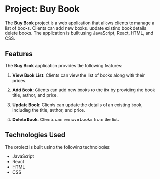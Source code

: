 # Project: Buy Book

The **Buy Book** project is a web application that allows clients to manage a list of books.
Clients can add new books, update existing book details, delete books. The application is built using JavaScript, React, HTML, and CSS.

## Features

The **Buy Book** application provides the following features:

1. **View Book List**: Clients can view the list of books along with their prices.

2. **Add Book**: Clients can add new books to the list by providing the book title, author, and price.

3. **Update Book**: Clients can update the details of an existing book, including the title, author, and price.

4. **Delete Book**: Clients can remove books from the list.

## Technologies Used

The project is built using the following technologies:

- JavaScript
- React
- HTML
- CSS



